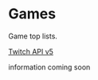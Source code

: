# Games

Game top lists.

[Twitch API v5](https://dev.twitch.tv/docs/v5/reference/games/)

information coming soon